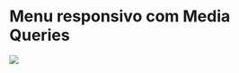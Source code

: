 # Menu responsivo com Media Queries

![](https://user-images.githubusercontent.com/37448340/90464853-911d4000-e0e4-11ea-9328-2b481a304913.gif)